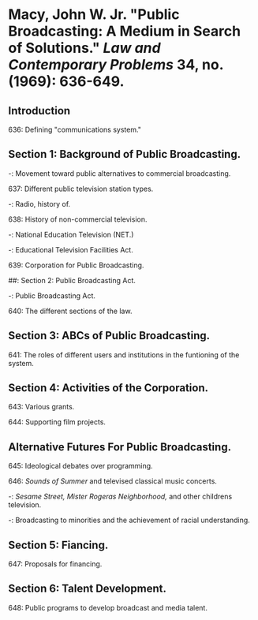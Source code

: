 # Macy, John W. Jr. "Public Broadcasting: A Medium in Search of Solutions." *Law and Contemporary Problems* 34, no. (1969): 636-649.  

## Introduction  

636: Defining "communications system."  

## Section 1: Background of Public Broadcasting.  

-: Movement toward public alternatives to commercial broadcasting.  

637: Different public television station types.  

-: Radio, history of.  

638: History of non-commercial television.  

-: National Education Television (NET.)  

-: Educational Television Facilities Act.  

639: Corporation for Public Broadcasting.  

##: Section 2: Public Broadcasting Act.  

-: Public Broadcasting Act.  

640: The different sections of the law.  

## Section 3: ABCs of Public Broadcasting.  

641: The roles of different users and institutions in the funtioning of the system.  

## Section 4: Activities of the Corporation.  

643: Various grants.  

644: Supporting film projects.  

## Alternative Futures For Public Broadcasting.  

645: Ideological debates over programming.  

646: *Sounds of Summer* and televised classical music concerts.  

-: *Sesame Street, Mister Rogeras Neighborhood,* and other childrens television.  

-: Broadcasting to minorities and the achievement of racial understanding.    

## Section 5: Fiancing.  

647: Proposals for financing.  

## Section 6: Talent Development.  

648: Public programs to develop broadcast and media talent.  

